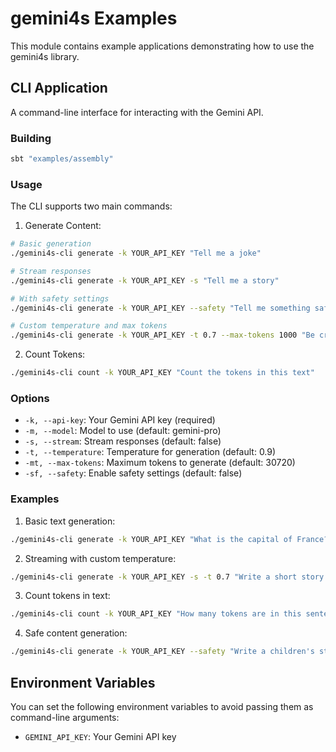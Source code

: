 # gemini4s Examples

This module contains example applications demonstrating how to use the gemini4s library.

## CLI Application

A command-line interface for interacting with the Gemini API.

### Building

```bash
sbt "examples/assembly"
```

### Usage

The CLI supports two main commands:

1. Generate Content:
```bash
# Basic generation
./gemini4s-cli generate -k YOUR_API_KEY "Tell me a joke"

# Stream responses
./gemini4s-cli generate -k YOUR_API_KEY -s "Tell me a story"

# With safety settings
./gemini4s-cli generate -k YOUR_API_KEY --safety "Tell me something safe"

# Custom temperature and max tokens
./gemini4s-cli generate -k YOUR_API_KEY -t 0.7 --max-tokens 1000 "Be creative"
```

2. Count Tokens:
```bash
./gemini4s-cli count -k YOUR_API_KEY "Count the tokens in this text"
```

### Options

- `-k, --api-key`: Your Gemini API key (required)
- `-m, --model`: Model to use (default: gemini-pro)
- `-s, --stream`: Stream responses (default: false)
- `-t, --temperature`: Temperature for generation (default: 0.9)
- `-mt, --max-tokens`: Maximum tokens to generate (default: 30720)
- `-sf, --safety`: Enable safety settings (default: false)

### Examples

1. Basic text generation:
```bash
./gemini4s-cli generate -k YOUR_API_KEY "What is the capital of France?"
```

2. Streaming with custom temperature:
```bash
./gemini4s-cli generate -k YOUR_API_KEY -s -t 0.7 "Write a short story about a robot"
```

3. Count tokens in text:
```bash
./gemini4s-cli count -k YOUR_API_KEY "How many tokens are in this sentence?"
```

4. Safe content generation:
```bash
./gemini4s-cli generate -k YOUR_API_KEY --safety "Write a children's story"
```

## Environment Variables

You can set the following environment variables to avoid passing them as command-line arguments:

- `GEMINI_API_KEY`: Your Gemini API key 